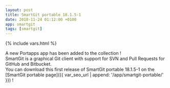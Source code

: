 ```yaml
---
layout: post
title: SmartGit portable 18.1.5-1
date: 2018-11-24 01:12:00 +0100
app: smartgit
tags: [smartgit]
---
```

{% include vars.html %}

A new Portapps app has been added to the collection !<br />
SmartGit is a graphical Git client with support for SVN and Pull Requests for GitHub and Bitbucket.<br />
You can download this first release of SmartGit portable 18.1.5-1 on the [SmartGit portable page]({{ var_seo_url | append: '/app/smartgit-portable/' }}) !